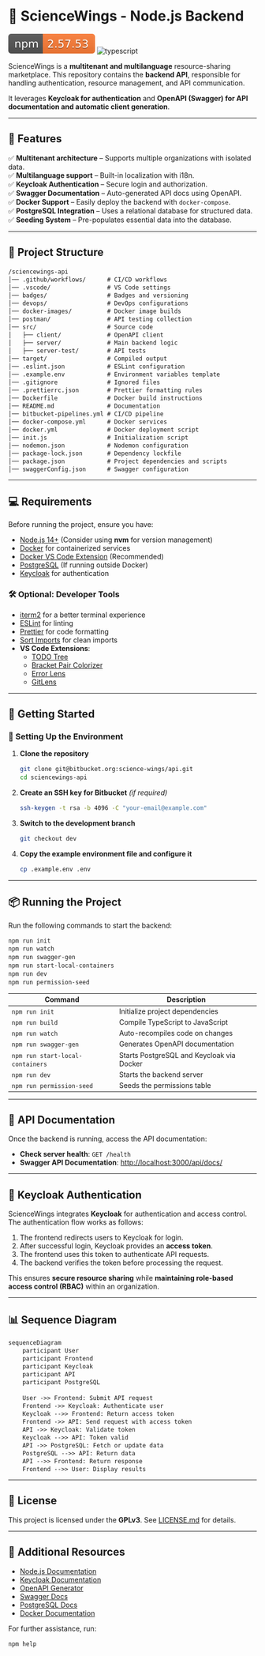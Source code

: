 # 🚀 ScienceWings - Node.js Backend  

![current version](badges/version.svg) ![typescript](https://img.shields.io/badge/built%20with-typescript-3178C6.svg)

ScienceWings is a **multitenant and multilanguage** resource-sharing marketplace. This repository contains the **backend API**, responsible for handling authentication, resource management, and API communication.

It leverages **Keycloak for authentication** and **OpenAPI (Swagger) for API documentation and automatic client generation**.

---

## 📌 Features  

✅ **Multitenant architecture** – Supports multiple organizations with isolated data.  
✅ **Multilanguage support** – Built-in localization with i18n.  
✅ **Keycloak Authentication** – Secure login and authorization.  
✅ **Swagger Documentation** – Auto-generated API docs using OpenAPI.  
✅ **Docker Support** – Easily deploy the backend with `docker-compose`.  
✅ **PostgreSQL Integration** – Uses a relational database for structured data.  
✅ **Seeding System** – Pre-populates essential data into the database.  

---

## 📂 Project Structure  

```plaintext
/sciencewings-api
│── .github/workflows/      # CI/CD workflows
│── .vscode/                # VS Code settings
│── badges/                 # Badges and versioning
│── devops/                 # DevOps configurations
│── docker-images/          # Docker image builds
│── postman/                # API testing collection
│── src/                    # Source code
│   ├── client/             # OpenAPI client
│   ├── server/             # Main backend logic
│   ├── server-test/        # API tests
│── target/                 # Compiled output
│── .eslint.json            # ESLint configuration
│── .example.env            # Environment variables template
│── .gitignore              # Ignored files
│── .prettierrc.json        # Prettier formatting rules
│── Dockerfile              # Docker build instructions
│── README.md               # Documentation
│── bitbucket-pipelines.yml # CI/CD pipeline
│── docker-compose.yml      # Docker services
│── docker.yml              # Docker deployment script
│── init.js                 # Initialization script
│── nodemon.json            # Nodemon configuration
│── package-lock.json       # Dependency lockfile
│── package.json            # Project dependencies and scripts
│── swaggerConfig.json      # Swagger configuration
```

---

## 💻 Requirements  

Before running the project, ensure you have:  

- [Node.js 14+](https://nodejs.org/en/download/) (Consider using **nvm** for version management)
- [Docker](https://www.docker.com/) for containerized services
- [Docker VS Code Extension](https://code.visualstudio.com/docs/containers/overview) (Recommended)
- [PostgreSQL](https://www.postgresql.org/) (If running outside Docker)
- [Keycloak](https://www.keycloak.org/) for authentication

### 🛠 Optional: Developer Tools  

- [iterm2](https://iterm2.com/) for a better terminal experience  
- [ESLint](https://marketplace.visualstudio.com/items?itemName=dbaeumer.vscode-eslint) for linting  
- [Prettier](https://marketplace.visualstudio.com/items?itemName=esbenp.prettier-vscode) for code formatting  
- [Sort Imports](https://marketplace.visualstudio.com/items?itemName=amatiasq.sort-imports) for clean imports  
- **VS Code Extensions**:  
  - [TODO Tree](https://marketplace.visualstudio.com/items?itemName=Gruntfuggly.todo-tree)  
  - [Bracket Pair Colorizer](https://marketplace.visualstudio.com/items?itemName=CoenraadS.bracket-pair-colorizer-2)  
  - [Error Lens](https://marketplace.visualstudio.com/items?itemName=usernamehw.errorlens)  
  - [GitLens](https://marketplace.visualstudio.com/items?itemName=eamodio.gitlens)  

---

## 🚀 Getting Started  

### 🔑 Setting Up the Environment  

1. **Clone the repository**  
   ```sh
   git clone git@bitbucket.org:science-wings/api.git
   cd sciencewings-api
   ```

2. **Create an SSH key for Bitbucket** *(if required)*  
   ```sh
   ssh-keygen -t rsa -b 4096 -C "your-email@example.com"
   ```

3. **Switch to the development branch**  
   ```sh
   git checkout dev
   ```

4. **Copy the example environment file and configure it**  
   ```sh
   cp .example.env .env
   ```

---

## 📦 Running the Project  

Run the following commands to start the backend:  

```sh
npm run init
npm run watch
npm run swagger-gen
npm run start-local-containers
npm run dev
npm run permission-seed
```

| Command                        | Description |
|--------------------------------|-------------|
| `npm run init`                 | Initialize project dependencies |
| `npm run build`                | Compile TypeScript to JavaScript |
| `npm run watch`                | Auto-recompiles code on changes |
| `npm run swagger-gen`          | Generates OpenAPI documentation |
| `npm run start-local-containers` | Starts PostgreSQL and Keycloak via Docker |
| `npm run dev`                  | Starts the backend server |
| `npm run permission-seed`      | Seeds the permissions table |

---

## 🔄 API Documentation  

Once the backend is running, access the API documentation:  

- **Check server health**: `GET /health`  
- **Swagger API Documentation**: [http://localhost:3000/api/docs/](http://localhost:3000/api/docs/)  

---

## 🔐 Keycloak Authentication  

ScienceWings integrates **Keycloak** for authentication and access control. The authentication flow works as follows:  

1. The frontend redirects users to Keycloak for login.  
2. After successful login, Keycloak provides an **access token**.  
3. The frontend uses this token to authenticate API requests.  
4. The backend verifies the token before processing the request.  

This ensures **secure resource sharing** while **maintaining role-based access control (RBAC)** within an organization.

---

## 📊 Sequence Diagram  

```mermaid
sequenceDiagram
    participant User
    participant Frontend
    participant Keycloak
    participant API
    participant PostgreSQL

    User ->> Frontend: Submit API request
    Frontend ->> Keycloak: Authenticate user
    Keycloak -->> Frontend: Return access token
    Frontend ->> API: Send request with access token
    API ->> Keycloak: Validate token
    Keycloak -->> API: Token valid
    API ->> PostgreSQL: Fetch or update data
    PostgreSQL -->> API: Return data
    API -->> Frontend: Return response
    Frontend -->> User: Display results
```

---

## 📜 License  

This project is licensed under the **GPLv3**. See [LICENSE.md](LICENSE.md) for details.  

---

## 📖 Additional Resources  

- [Node.js Documentation](https://nodejs.org/)  
- [Keycloak Documentation](https://www.keycloak.org/)  
- [OpenAPI Generator](https://openapi-generator.tech/)  
- [Swagger Docs](https://swagger.io/)  
- [PostgreSQL Docs](https://www.postgresql.org/docs/)  
- [Docker Documentation](https://docs.docker.com/)  

For further assistance, run:  
```sh
npm help
```
